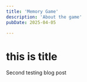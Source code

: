 ```yaml
---
title: 'Memory Game'
description: 'About the game'
pubDate: 2025-04-05

---
```


# this is title

Second testing blog post